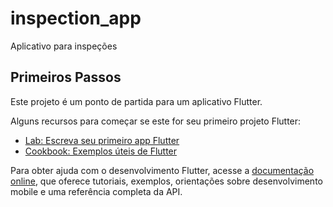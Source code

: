 # inspection_app

Aplicativo para inspeções

## Primeiros Passos

Este projeto é um ponto de partida para um aplicativo Flutter.

Alguns recursos para começar se este for seu primeiro projeto Flutter:

- [Lab: Escreva seu primeiro app Flutter](https://docs.flutter.dev/get-started/codelab)
- [Cookbook: Exemplos úteis de Flutter](https://docs.flutter.dev/cookbook)

Para obter ajuda com o desenvolvimento Flutter, acesse a
[documentação online](https://docs.flutter.dev/), que oferece tutoriais,
exemplos, orientações sobre desenvolvimento mobile e uma referência completa da API.
